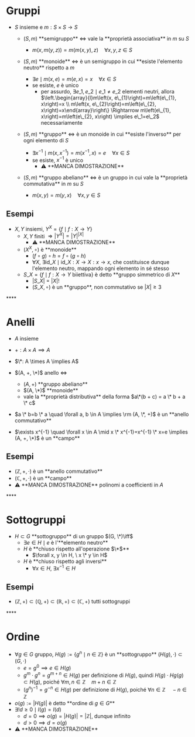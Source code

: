 # Gruppi

- $S$ insieme e $m: S \times S \rightarrow S$
  - $(S, m)$ \*\*semigruppo\*\* $\iff$ vale la \*\*proprietà associativa\*\* in $m$ su $S$
    - $m(x, m(y, z))=m(m(x, y),z) \quad \forall x, y, z \in S$
  - $(S, m)$ \*\*monoide\*\* $\iff$ è un semigruppo in cui \*\*esiste l'elemento neutro\*\* rispetto a $m$
    - $\exists e  \mid m(x, e) = m(e, x) = x \quad \forall x \in S$
    - se esiste, $e$ è unico
        - per assurdo, $\exists e\_1, e\_2 \mid e\_1 \neq e\_2$ elementi neutri, allora $\left.\begin{array}{l}m\left(x, e\_{1}\right)=m\left(e\_{1}, x\right)=x \\ m\left(x, e\_{2}\right)=m\left(e\_{2}, x\right)=x\end{array}\right\} \Rightarrow m\left(e\_{1}, x\right)=m\left(e\_{2}, x\right) \implies e\_1=e\_2$ necessariamente

  - $(S, m)$ \*\*gruppo\*\* $\iff$ è un monoide in cui \*\*esiste l'inverso\*\* per ogni elemento di $S$
    - $\exists x^{-1} \mid m(x, x^{-1}) =m(x^{-1}, x) =e \quad \forall x \in S$
    - se esiste, $x^{-1}$ è unico
      - ⚠️ \*\*MANCA DIMOSTRAZIONE\*\*
  - $(S, m)$ \*\*gruppo abeliano\*\* $\iff$ è un gruppo in cui vale la \*\*proprietà commutativa\*\* in $m$ su $S$
    - $m(x, y) = m(y, x) \quad \forall x, y \in S$

## Esempi

- $X, Y$ insiemi, $Y^X = \{f \mid f:X \rightarrow Y\}$
  - $X, Y$ finiti $\Rightarrow \left| Y^X \right| = \left| Y \right| ^ {|X|}$
      - ⚠️ \*\*MANCA DIMOSTRAZIONE\*\*
  - $(X^X, \circ)$ è \*\*monoide\*\*
    - $(f \circ g) \circ h=f \circ(g \circ h)$
    - $\forall X, \ \exists \textrm{id}\_X \mid \textrm{id}\_X : X \rightarrow X : x \rightarrow x$, che costituisce dunque l'elemento neutro, mappando ogni elemento in sé stesso
  - $S\_X = \{f \mid f : X \rightarrow Y \ \textrm{biiettiva}\}$ è detto \*\*gruppo simmetrico di $X$\*\*
    - $|S\_X|$ = $|X|!$
    - $(S\_X, \circ)$ è un \*\*gruppo\*\*, non commutativo se $|X| \ge 3$

\*\*\*\*

# Anelli

- $A$ insieme
- $+: A \times A \implies A$
- $\*: A \times A \implies A$

- $(A, +, \*)$ anello $\iff$
  - $(A, +)$ \*\*gruppo abeliano\*\*
  - $(A, \*)$ \*\*monoide\*\*
  - vale la \*\*proprietà distributiva\*\* della forma $a\*(b + c) = a \* b + a \* c$

- $a \* b=b \* a \quad \forall a, b \in A \implies  \rm (A, \*, +)$ è un \*\*anello commutativo\*\*

- $\exists x^{-1} \quad \forall x \in A \mid x \* x^{-1}=x^{-1} \* x=e  \implies  (A, +, \*)$ è un \*\*campo\*\*

## Esempi

- $(\mathbb{Z}, +, \cdot)$ è un \*\*anello commutativo\*\*
- $(\mathbb{C}, +, \cdot)$ è un \*\*campo\*\*
- ⚠️ \*\*MANCA DIMOSTRAZIONE\*\* polinomi a coefficienti in $A$

\*\*\*\*

# Sottogruppi

- $H \subset G$ \*\*sottogruppo\*\* di un gruppo $(G, \*)\iff$
    - $\exists e \in H \mid e$ è l'\*\*elemento neutro\*\*
    - $H$ è \*\*chiuso rispetto all'operazione $\*$\*\*
        - $\forall x, y \in H, \ x \* y \in H$
    -  $H$ è \*\*chiuso rispetto agli inversi\*\*
        -  $\forall x \in H, \ \exists x^{-1} \in H$
     
## Esempi

- $(\mathbb{Z},+) \subset(\mathbb{Q},+) \subset(\mathbb{R},+) \subset(\mathbb{C},+)$ tutti sottogruppi

\*\*\*\*

# Ordine

- $\forall g \in G$ gruppo, $H(g):=\left\{g^{n} \mid n \in \mathbb{Z}\right\}$ è un \*\*sottogruppo\*\* $(H(g), \cdot) \subset (G, \cdot)$ 
  - $e=g^{0} \implies e \in H(g)$
  - $g^m \cdot g^n = g^{m + n} \in H(g)$ per definizione di $H(g)$, quindi $H(g) \cdot Hg(g) \subset H(g)$, poiché $\forall m, n \in \mathbb{Z} \quad m + n \in \mathbb{Z}$
  - $(g^n)^{-1} = g^{-n} \in H(g)$ per definizione di $H(g)$, poiché $\forall n \in \mathbb{Z} \quad -n \in \mathbb{Z}$
- $o(g) :=  | H(g) |$ è detto \*\*ordine di $g \in G$\*\*
- $\exists! d \geq 0 \mid I(g)=I(d)$
  - $d = 0 \implies o(g) = |H(g)| = |\mathbb{Z}|$, dunque infinito
  - $d>0 \implies d = o(g)$
 - ⚠️ \*\*MANCA DIMOSTRAZIONE\*\*


